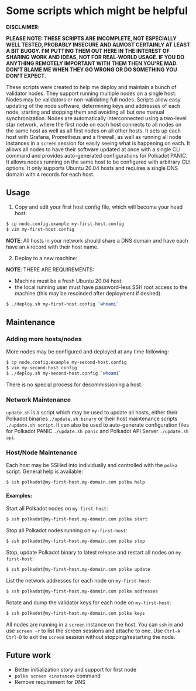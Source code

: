 # Some scripts which might be helpful

**DISCLAIMER:**

**PLEASE NOTE: THESE SCRIPTS ARE INCOMPLETE, NOT ESPECIALLY WELL TESTED, PROBABLY INSECURE AND ALMOST CERTAINLY AT LEAST A BIT BUGGY. I'M PUTTING THEM OUT HERE IN THE INTEREST OF SHARING WORK AND IDEAS, NOT FOR REAL-WORLD USAGE. IF YOU DO ANYTHING REMOTELY IMPORTANT WITH THEM THEN YOU'RE MAD. DON'T BLAME ME WHEN THEY GO WRONG OR DO SOMETHING YOU DON'T EXPECT.**

These scripts were created to help me deploy and maintain a bunch of validator nodes. They support running multiple nodes on a single host. Nodes may be validators or non-validating full nodes. Scripts allow easy updating of the node software, determining keys and addresses of each node, starting and stopping them and avoiding all but one manual synchronization. Nodes are automatically interconnected using a two-level star network, where the first node on each host connects to all nodes on the same host as well as all first nodes on all other hosts. It sets up each host with Grafana, Prometheus and a firewall, as well as running all node instances in a `screen` session for easily seeing what is happening on each. It allows all nodes to have their software updated at once with a single CLI command and provides auto-generated configurations for Polkadot PANIC. It allows nodes running on the same host to be configured with arbitrary CLI options. It only supports Ubuntu 20.04 hosts and requires a single DNS domain with `A` records for each host.

## Usage

1. Copy and edit your first host config file, which will become your head host:

```sh
$ cp node.config.example my-first-host.config
$ vim my-first-host.config
```

**NOTE**: All hosts in your network should share a DNS domain and have each have an `A` record with their host name.

2. Deploy to a new machine:

**NOTE**: THERE ARE REQUIREMENTS:

- Machine must be a fresh Ubuntu 20.04 host;
- the local running user must have password-less SSH root access to the machine (this may be rescinded after deployment if desired).

```sh
$ ./deploy.sh my-first-host.config `whoami`
```

## Maintenance

### Adding more hosts/nodes

More nodes may be configured and deployed at any time following:

```sh
$ cp node.config.example my-second-host.config
$ vim my-second-host.config
$ ./deploy.sh my-second-host.config `whoami`
```

There is no special process for decommissioning a host.

### Network Maintenance

`update.sh` is a script which may be used to update all hosts, either their Polkadot binaries `./update.sh binary` or their host maintenance scripts `./update.sh script`. It can also be used to auto-generate configuration files for Polkadot PANIC `./update.sh panic` and Polkadot API Server `./update.sh api`.

### Host/Node Maintenance

Each host may be SSHed into individually and controlled with the `polka` script. General help is available:

```sh
$ ssh polkadot@my-first-host.my-domain.com polka help
```

#### Examples:

Start all Polkadot nodes on `my-first-host`:
```sh
$ ssh polkadot@my-first-host.my-domain.com polka start   
```

Stop all Polkadot nodes running on `my-first-host`:
```sh
$ ssh polkadot@my-first-host.my-domain.com polka stop    
```

Stop, update Polkadot binary to latest release and restart all nodes on `my-first-host`:
```sh
$ ssh polkadot@my-first-host.my-domain.com polka update  
```

List the network addresses for each node on `my-first-host`:
```sh
$ ssh polkadot@my-first-host.my-domain.com polka addresses
```

Rotate and dump the validator keys for each node on `my-first-host`:
```sh
$ ssh polkadot@my-first-host.my-domain.com polka keys
```

All nodes are running in a `screen` instance on the host. You can `ssh` in and use `screen -r` to list the screen sessions and attache to one. Use `Ctrl-A Ctrl-D` to exit the `screen` session without stopping/restarting the node.

## Future work

- Better initialization story and support for first node
- `polka screen <instance>` command
- Remove requirement for DNS
